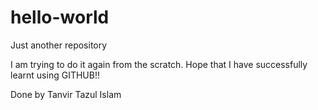 # hello-world
Just another repository

I am trying to do it again from the scratch. 
Hope that I have successfully learnt using GITHUB!!

Done by Tanvir Tazul Islam
